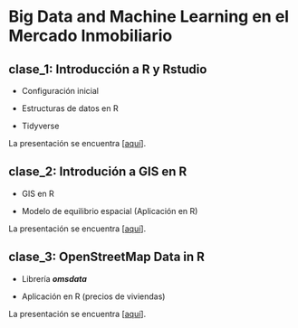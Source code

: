 # Big Data and Machine Learning en el Mercado Inmobiliario

## clase_1: Introducción a R y Rstudio

  * Configuración inicial

  * Estructuras de datos en R

  * Tidyverse

La presentación se encuentra [[aquí](https://eduard-martinez.gitlab.io/bd-intro-r)].

## clase_2: Introdución a GIS en R

  * GIS en R
  
  * Modelo de equilibrio espacial (Aplicación en R)

La presentación se encuentra [[aquí](https://eduard-martinez.gitlab.io/intro-gis-r)].

## clase_3: OpenStreetMap Data in R

  * Librería ***omsdata***
  
  * Aplicación en R (precios de viviendas)

La presentación se encuentra [[aquí](https://eduard-martinez.gitlab.io/osm-data)].





